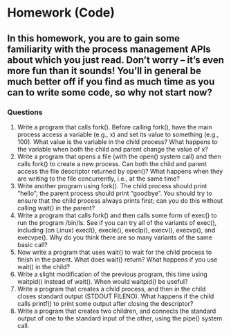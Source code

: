 # Homework (Code)
## In this homework, you are to gain some familiarity with the process management APIs about which you just read. Don’t worry – it’s even more fun than it sounds! You’ll in general be much better off if you find as much time as you can to write some code, so why not start now?

### Questions
1. Write a program that calls fork(). Before calling fork(), have the main process access a variable (e.g., x) and set its value to something (e.g., 100). What value is the variable in the child process? What happens to the variable when both the child and parent change the value of x?
2. Write a program that opens a file (with the open() system call) and then calls fork() to create a new process. Can both the child and parent access the file descriptor returned by open()? What happens when they are writing to the file concurrently, i.e., at the same time?
3. Write another program using fork(). The child process should print “hello”; the parent process should print “goodbye”. You should try to ensure that the child process always prints first; can you do this without calling wait() in the parent?
4. Write a program that calls fork() and then calls some form of exec() to run the program /bin/ls. See if you can try all of the variants of exec(), including (on Linux) execl(), execle(), execlp(), execv(), execvp(), and execvpe(). Why do you think there are so many variants of the same basic call?
5. Now write a program that uses wait() to wait for the child process to finish in the parent. What does wait() return? What happens if you use wait() in the child?
6. Write a slight modification of the previous program, this time using waitpid() instead of wait(). When would waitpid() be useful?
7. Write a program that creates a child process, and then in the child closes standard output (STDOUT FILENO). What happens if the child calls printf() to print some output after closing the descriptor?
8. Write a program that creates two children, and connects the standard output of one to the standard input of the other, using the pipe() system call.
